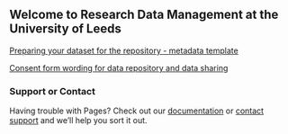 ## Welcome to Research Data Management at the University of Leeds

[Preparing your dataset for the repository - metadata template](repository/repository_metadata.html)

[Consent form wording for data repository and data sharing](safeguarding/consent.html)



### Support or Contact

Having trouble with Pages? Check out our [documentation](https://docs.github.com/categories/github-pages-basics/) or [contact support](https://support.github.com/contact) and we’ll help you sort it out.
